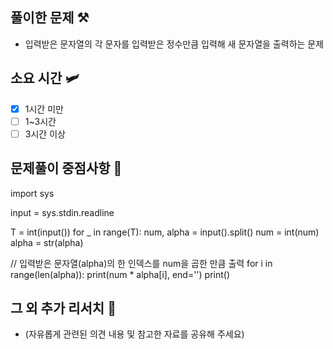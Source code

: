 ## 풀이한 문제 ⚒️
- 입력받은 문자열의 각 문자를 입력받은 정수만큼 입력해 새 문자열을 출력하는 문제

## 소요 시간 🛩️
- [X] 1시간 미만
- [ ] 1~3시간
- [ ] 3시간 이상

## 문제풀이 중점사항 🤔
import sys

input = sys.stdin.readline

T = int(input())
for _ in range(T):
    num, alpha = input().split() 
    num = int(num) 
    alpha = str(alpha) 

// 입력받은 문자열(alpha)의 한 인덱스를 num을 곱한 만큼 출력
    for i in range(len(alpha)):
        print(num * alpha[i], end='')
    print()

## 그 외 추가 리서치 🚀
- (자유롭게 관련된 의견 내용 및 참고한 자료를 공유해 주세요)

